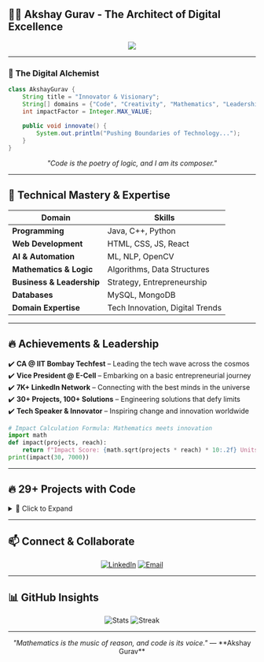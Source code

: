 ## 👨‍💻 **Akshay Gurav - The Architect of Digital Excellence**

<p align="center">
  <img src="https://readme-typing-svg.herokuapp.com?font=Orbitron&size=22&color=00FFFF&center=true&vCenter=true&width=600&lines=🚀+Innovator+%7C+Tech+Leader+%7C+Entrepreneur;💡+Transforming+Ideas+Into+Reality;🌎+Code+is+the+Language+of+the+Universe;🔥+Mathematics+and+Logic+Drive+Technology" />
</p>

---

### 🔴 **The Digital Alchemist**

```java
class AkshayGurav {
    String title = "Innovator & Visionary";
    String[] domains = {"Code", "Creativity", "Mathematics", "Leadership", "Expertise"};
    int impactFactor = Integer.MAX_VALUE;
    
    public void innovate() {
        System.out.println("Pushing Boundaries of Technology...");
    }
}
```

<p align="center"><em>"Code is the poetry of logic, and I am its composer."</em></p>

---

## 🚀 **Technical Mastery & Expertise**

| **Domain**             | **Skills**                     |
|------------------------|--------------------------------|
| **Programming**        | Java, C++, Python              |
| **Web Development**    | HTML, CSS, JS, React           |
| **AI & Automation**    | ML, NLP, OpenCV                |
| **Mathematics & Logic**| Algorithms, Data Structures    |
| **Business & Leadership** | Strategy, Entrepreneurship |
| **Databases**          | MySQL, MongoDB                 |
| **Domain Expertise**   | Tech Innovation, Digital Trends|

---

## 🔥 **Achievements & Leadership**

✔️ **CA @ IIT Bombay Techfest** – Leading the tech wave across the cosmos  
✔️ **Vice President @ E-Cell** – Embarking on a basic entrepreneurial journey  
✔️ **7K+ LinkedIn Network** – Connecting with the best minds in the universe  
✔️ **30+ Projects, 100+ Solutions** – Engineering solutions that defy limits  
✔️ **Tech Speaker & Innovator** – Inspiring change and innovation worldwide  

```python
# Impact Calculation Formula: Mathematics meets innovation
import math
def impact(projects, reach):
    return f"Impact Score: {math.sqrt(projects * reach) * 10:.2f} Units"
print(impact(30, 7000))
```

---

## 🔥 **29+ Projects with Code**

<details>
  <summary>📂 Click to Expand</summary>
  
  | **Language** | **Project**                          | **Code**    |
  |--------------|--------------------------------------|-------------|
  | **C**      | System Resource Monitor               | [View Code](#) |
  | **C++**    | 3D Shape Renderer                     | [View Code](#) |
  | **Java**   | E-Commerce Cart System                | [View Code](#) |
  | **Java**   | Student Grade Manager                 | [View Code](#) |
  | **HTML/CSS**| Portfolio Landing Page               | [View Code](#) |
  | **JS**     | Real-Time Weather App                 | [View Code](#) |
  | **JS**     | Interactive To-Do List                | [View Code](#) |
  | **Python** | AI Chatbot Prototype                  | [View Code](#) |
  | **Python** | File Organizer Script                 | [View Code](#) |
  | **C++**    | Inventory Management                  | [View Code](#) |
  | **JS**     | Countdown Timer                       | [View Code](#) |
  | **Python** | Web Scraper Tool                      | [View Code](#) |
  | **Python** | Password Generator                    | [View Code](#) |
  | **React**  | Dynamic Form Validator                | [View Code](#) |
  | **ML/NLP** | Sentiment Analysis Model              | [View Code](#) |
  | **OpenCV** | Face Detection System                 | [View Code](#) |
  | **Blockchain** | Smart Contract using Solidity    | [View Code](#) |
  | **Python** | Automated Trading Bot                 | [View Code](#) |
</details>

---

## 📫 **Connect & Collaborate**

<p align="center">
  <a href="https://www.linkedin.com/in/akshay--gurav"><img src="https://img.shields.io/badge/LinkedIn-Connect%20Now-0A66C2?style=for-the-badge&logo=linkedin" alt="LinkedIn" /></a>
  <a href="mailto:akshaygurav416115@gmail.com"><img src="https://img.shields.io/badge/Email-Get%20in%20Touch-D14836?style=for-the-badge&logo=gmail" alt="Email" /></a>
</p>

---

## 📊 **GitHub Insights**

<p align="center">
  <img src="https://github-readme-stats.vercel.app/api?username=Akshay-gurav-31&show_icons=true&theme=tokyonight&hide_border=true" alt="Stats" />
  <img src="https://github-readme-streak-stats.herokuapp.com/?user=Akshay-gurav-31&theme=tokyonight&hide_border=true" alt="Streak" />
</p>

---

<p align="center">
  <em>"Mathematics is the music of reason, and code is its voice."</em>  
  — **Akshay Gurav**
</p>
